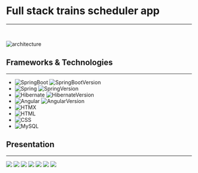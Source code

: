 # Full stack trains scheduler app
<hr>
<br>

![architecture ](https://github.com/SuperGini/traines-scheduler/assets/58910040/05c862b9-d492-483b-bea2-b566341d4d31)






## Frameworks & Technologies
<hr>

- ![SpringBoot] ![SpringBootVersion]
- ![Spring] ![SpringVersion]
- ![Hibernate] ![HibernateVersion]
- ![Angular] ![AngularVersion]
- ![HTMX]
- ![HTML]
- ![CSS]
- ![MySQL]

## Presentation
<hr>

![](./pictures/ex2.png)
![](./pictures/ex9.png)
![](./pictures/ex1.png)
![](./pictures/ex3.png)
![](./pictures/ex4.png)
![](./pictures/ex6.png)
![](./pictures/ex8.png)





[SpringBoot]: https://img.shields.io/static/v1?style=for-the-badge&message=Spring+Boot&color=6DB33F&logo=Spring+Boot&logoColor=FFFFFF&label=
[Spring]: https://img.shields.io/static/v1?style=for-the-badge&message=Spring&color=6DB33F&logo=Spring&logoColor=FFFFFF&label=
[SpringVersion]: https://img.shields.io/badge/6.1-orange
[HTMX]: https://img.shields.io/static/v1?style=for-the-badge&message=htmx&color=3366CC&logo=htmx&logoColor=FFFFFF&label=
[SpringBootVersion]: https://img.shields.io/badge/3.2.0-orange
[Angular]: https://img.shields.io/badge/Angular-DD0031?style=for-the-badge&logo=angular&logoColor=white
[AngularVersion]: https://img.shields.io/badge/17-orange
[Hibernate]: https://img.shields.io/static/v1?style=for-the-badge&message=Hibernate&color=59666C&logo=Hibernate&logoColor=FFFFFF&label
[HibernateVersion]: https://img.shields.io/badge/6.3.1-orange
[HTML]: https://img.shields.io/static/v1?style=for-the-badge&message=HTML5&color=E34F26&logo=HTML5&logoColor=FFFFFF&label=
[CSS]: https://img.shields.io/static/v1?style=for-the-badge&message=CSS3&color=1572B6&logo=CSS3&logoColor=FFFFFF&label=
[MySQL]: https://img.shields.io/static/v1?style=for-the-badge&message=MySQL&color=4479A1&logo=MySQL&logoColor=FFFFFF&label=


